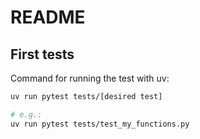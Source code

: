 # README

## First tests

Command for running the test with uv:
```bash
uv run pytest tests/[desired test]

# e.g.:
uv run pytest tests/test_my_functions.py
```